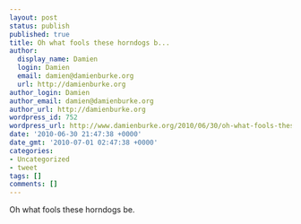 ```yaml
---
layout: post
status: publish
published: true
title: Oh what fools these horndogs b...
author:
  display_name: Damien
  login: Damien
  email: damien@damienburke.org
  url: http://damienburke.org
author_login: Damien
author_email: damien@damienburke.org
author_url: http://damienburke.org
wordpress_id: 752
wordpress_url: http://www.damienburke.org/2010/06/30/oh-what-fools-these-horndogs-b/
date: '2010-06-30 21:47:38 +0000'
date_gmt: '2010-07-01 02:47:38 +0000'
categories:
- Uncategorized
- tweet
tags: []
comments: []
---
```

<p>Oh what fools these horndogs be.</p>
